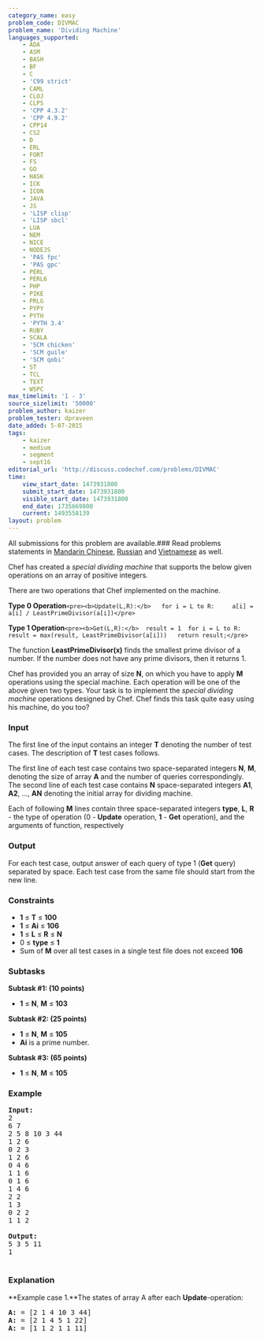 ```yaml
---
category_name: easy
problem_code: DIVMAC
problem_name: 'Dividing Machine'
languages_supported:
    - ADA
    - ASM
    - BASH
    - BF
    - C
    - 'C99 strict'
    - CAML
    - CLOJ
    - CLPS
    - 'CPP 4.3.2'
    - 'CPP 4.9.2'
    - CPP14
    - CS2
    - D
    - ERL
    - FORT
    - FS
    - GO
    - HASK
    - ICK
    - ICON
    - JAVA
    - JS
    - 'LISP clisp'
    - 'LISP sbcl'
    - LUA
    - NEM
    - NICE
    - NODEJS
    - 'PAS fpc'
    - 'PAS gpc'
    - PERL
    - PERL6
    - PHP
    - PIKE
    - PRLG
    - PYPY
    - PYTH
    - 'PYTH 3.4'
    - RUBY
    - SCALA
    - 'SCM chicken'
    - 'SCM guile'
    - 'SCM qobi'
    - ST
    - TCL
    - TEXT
    - WSPC
max_timelimit: '1 - 3'
source_sizelimit: '50000'
problem_author: kaizer
problem_tester: dpraveen
date_added: 5-07-2015
tags:
    - kaizer
    - medium
    - segment
    - sept16
editorial_url: 'http://discuss.codechef.com/problems/DIVMAC'
time:
    view_start_date: 1473931800
    submit_start_date: 1473931800
    visible_start_date: 1473931800
    end_date: 1735669800
    current: 1493558139
layout: problem
---
```

All submissions for this problem are available.###  Read problems statements in [Mandarin Chinese](http://www.codechef.com/download/translated/SEPT16/mandarin/DIVMAC.pdf), [Russian](http://www.codechef.com/download/translated/SEPT16/russian/DIVMAC.pdf) and [Vietnamese](http://www.codechef.com/download/translated/SEPT16/vietnamese/DIVMAC.pdf) as well.

Chef has created a *special dividing machine* that supports the below given operations on an array of positive integers.

There are two operations that Chef implemented on the machine.

**Type 0 Operation**`<pre><b>Update(L,R):</b>	for i = L to R:		a[i] = a[i] / LeastPrimeDivisor(a[i])</pre>`

**Type 1 Operation**`<pre><b>Get(L,R):</b>	result = 1	for i = L to R:		result = max(result, LeastPrimeDivisor(a[i]))	return result;</pre>`

The function **LeastPrimeDivisor(x)** finds the smallest prime divisor of a number. If the number does not have any prime divisors, then it returns 1.

Chef has provided you an array of size **N**, on which you have to apply **M** operations using the special machine. Each operation will be one of the above given two types. Your task is to implement the *special dividing machine* operations designed by Chef. Chef finds this task quite easy using his machine, do you too?

### Input

The first line of the input contains an integer **T** denoting the number of test cases. The description of **T** test cases follows.

The first line of each test case contains two space-separated integers **N**, **M**, denoting the size of array **A** and the number of queries correspondingly. The second line of each test case contains **N** space-separated integers **A1**, **A2**, ..., **AN** denoting the initial array for dividing machine.

Each of following **M** lines contain three space-separated integers  **type**, **L**, **R** - the type of operation (0 - **Update** operation, **1** - **Get** operation), and the arguments of function, respectively

### Output

For each test case, output answer of each query of type 1 (**Get** query) separated by space. Each test case from the same file should start from the new line.

### Constraints

- **1** ≤ **T** ≤ **100**
- **1** ≤ **Ai** ≤ **106**
- **1** ≤ **L** ≤ **R** ≤ **N**
- 0 ≤ **type** ≤ **1**
- Sum of **M** over all test cases in a single test file does not exceed **106**

### Subtasks

**Subtask #1: (10 points)**

- **1** ≤ **N**, **M** ≤ **103**

**Subtask #2: (25 points)**

- **1** ≤ **N**, **M** ≤ **105**
- **Ai** is a prime number.

**Subtask #3: (65 points)**

- **1** ≤ **N**, **M** ≤ **105**

### Example

<pre><b>Input:</b><tt>
2
6 7
2 5 8 10 3 44
1 2 6
0 2 3
1 2 6
0 4 6
1 1 6
0 1 6
1 4 6
2 2
1 3
0 2 2
1 1 2
</tt>
<b>Output:</b><tt>
5 3 5 11
1
</tt>
</pre>
### Explanation

**Example case 1.**The states of array A after each **Update**-operation:

<pre>
<b>A:</b> = [2 1 4 10 3 44]
<b>A:</b> = [2 1 4 5 1 22]
<b>A:</b> = [1 1 2 1 1 11]
</pre>